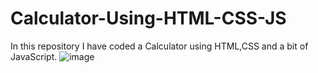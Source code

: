 # Calculator-Using-HTML-CSS-JS
In this repository I have coded a Calculator using HTML,CSS and a bit of JavaScript.
![image](https://user-images.githubusercontent.com/96524007/188279368-f0dd8466-b5ee-4c47-8da5-dccb2e7cf96f.png)
